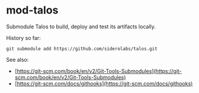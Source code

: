 # mod-talos
Submodule Talos to build, deploy and test its artifacts locally.

History so far:

```
git submodule add https://github.com/siderolabs/talos.git
```

See also:

- [https://git-scm.com/book/en/v2/Git-Tools-Submodules](https://git-scm.com/book/en/v2/Git-Tools-Submodules)
- [https://git-scm.com/docs/githooks](https://git-scm.com/docs/githooks)
